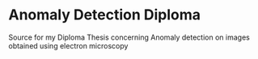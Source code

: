 # Anomaly Detection Diploma
Source for my Diploma Thesis concerning Anomaly detection on images obtained using electron microscopy
